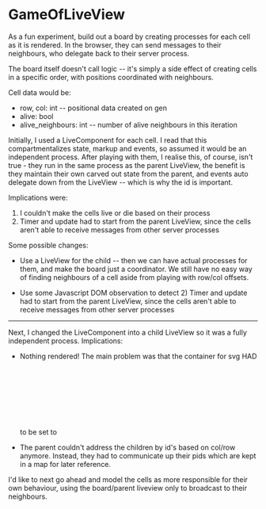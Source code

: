 # GameOfLiveView

As a fun experiment, build out a board by creating processes for each cell as it
is rendered. In the browser, they can send messages to their neighbours, who
delegate back to their server process.

The board itself doesn't call logic -- it's simply a side effect of creating cells in
a specific order, with positions coordinated with neighbours.

Cell data would be:

  * row, col: int -- positional data created on gen
  * alive: bool
  * alive_neighbours: int -- number of alive neighbours in this iteration

Initially, I used a LiveComponent for each cell. I read that this
compartmentalizes state, markup and events, so assumed it would be an 
independent process. After playing with them, I realise this, of course, 
isn't true - they run in the same process as the parent LiveView, the benefit
is they maintain their own carved out state from the parent, and events auto
delegate down from the LiveView -- which is why the id is important.

Implications were:
1) I couldn't make the cells live or die based on their process
2) Timer and update had to start from the parent LiveView, since the cells
aren't able to receive messages from other server processes

Some possible changes:
 - Use a LiveView for the child -- then we can have actual processes for them,
   and make the board just a coordinator. We still have no easy way of finding
   neighbours of a cell aside from playing with row/col offsets.

 - Use some Javascript DOM observation to detect 2) Timer and update had to start from the parent LiveView, since the cells
aren't able to receive messages from other server processes

---

Next, I changed the LiveComponent into a child LiveView so it was a fully
independent process. Implications:

 - Nothing rendered! The main problem was that the container for svg <rect>
HAD to be set to <svg> -- the docs seem to mention this in the context of
LiveComponent, but it only affected me here when using a child LiveView.

 - The parent couldn't address the children by id's based on col/row anymore.
Instead, they had to communicate up their pids which are kept in a map for later
reference.

I'd like to next go ahead and model the cells as more responsible for their own
behaviour, using the board/parent liveview only to broadcast to their neighbours.
